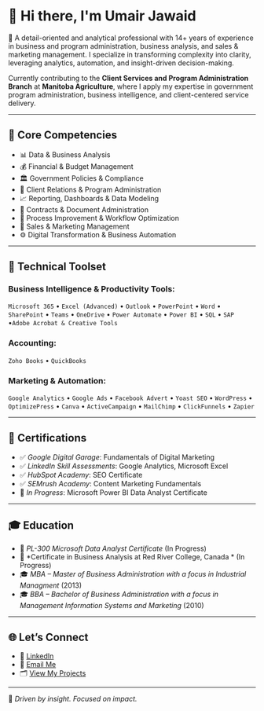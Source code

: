 # 👋 Hi there, I'm Umair Jawaid

🎯 A detail-oriented and analytical professional with 14+ years of experience in business and program administration, business analysis, and sales & marketing management. I specialize in transforming complexity into clarity, leveraging analytics, automation, and insight-driven decision-making.

Currently contributing to the **Client Services and Program Administration Branch** at **Manitoba Agriculture**, where I apply my expertise in government program administration, business intelligence, and client-centered service delivery.

---

## 🧠 Core Competencies

- 📊 Data & Business Analysis
- 💰 Financial & Budget Management
- 🏛️ Government Policies & Compliance
- 🤝 Client Relations & Program Administration
- 📈 Reporting, Dashboards & Data Modeling
- 📝 Contracts & Document Administration
- 🔧 Process Improvement & Workflow Optimization
- 📢 Sales & Marketing Management
- ⚙️ Digital Transformation & Business Automation

---

## 💼 Technical Toolset

### Business Intelligence  & Productivity Tools:
`Microsoft 365` • `Excel (Advanced)` • `Outlook` • `PowerPoint` • `Word` • `SharePoint` • `Teams` • `OneDrive` • `Power Automate` • `Power BI` • `SQL` • `SAP` •`Adobe Acrobat & Creative Tools`

### Accounting:
`Zoho Books` • `QuickBooks`

### Marketing & Automation:
`Google Analytics` • `Google Ads` • `Facebook Advert` • `Yoast SEO` • `WordPress` • `OptimizePress` • `Canva` • `ActiveCampaign` • `MailChimp` • `ClickFunnels` • `Zapier`

---

## 📜 Certifications

- ✅ *Google Digital Garage*: Fundamentals of Digital Marketing  
- ✅ *LinkedIn Skill Assessments*: Google Analytics, Microsoft Excel  
- ✅ *HubSpot Academy*: SEO Certificate  
- ✅ *SEMrush Academy*: Content Marketing Fundamentals  
- 🔄 *In Progress*: Microsoft Power BI Data Analyst Certificate

---

## 🎓 Education

- 📘 *PL-300 Microsoft Data Analyst Certificate* (In Progress)  
- 📘 *Certificate in Business Analysis at Red River College, Canada * (In Progress)  
- 🎓 *MBA – Master of Business Administration with a focus in Industrial Managment* (2013)  
- 🎓 *BBA – Bachelor of Business Administration with a focus in Management Information Systems and Marketing* (2010)

---

## 🌐 Let’s Connect

- 💼 [LinkedIn](https://www.linkedin.com/in/umairjaw)
- 💌 [Email Me](mailto:umairbaqar@yahoo.com)  
- 🗂️ [View My Projects](https://github.com/yourusername?tab=repositories)

---

🚀 *Driven by insight. Focused on impact.*
